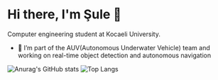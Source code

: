 # Hi there, I'm Şule 👋
Computer engineering student at Kocaeli University.
- 🌊 I’m part of the AUV(Autonomous Underwater Vehicle) team and working on real-time object detection and autonomous navigation
<!--
**suleevural8/suleevural8** is a ✨ _special_ ✨ repository because its `README.md` (this file) appears on your GitHub profile.

Here are some ideas to get you started:

- 🔭 I’m currently working on ...
- 🌱 I’m currently learning ...
- 👯 I’m looking to collaborate on ...
- 🤔 I’m looking for help with ...
- 💬 Ask me about ...
- 📫 How to reach me: ...
- 😄 Pronouns: ...
- ⚡ Fun fact: ...
- 🌊 I’m part of the AUV(Autonomous Underwater Vehicle) team and working on real-time object detection and autonomous navigation
-->
![Anurag's GitHub stats](https://github-readme-stats.vercel.app/api?username=suleevural&theme=jolly&show_icons=true)
![Top Langs](https://github-readme-stats.vercel.app/api/top-langs/?username=suleevural8&show_icons=true&theme=jolly)

